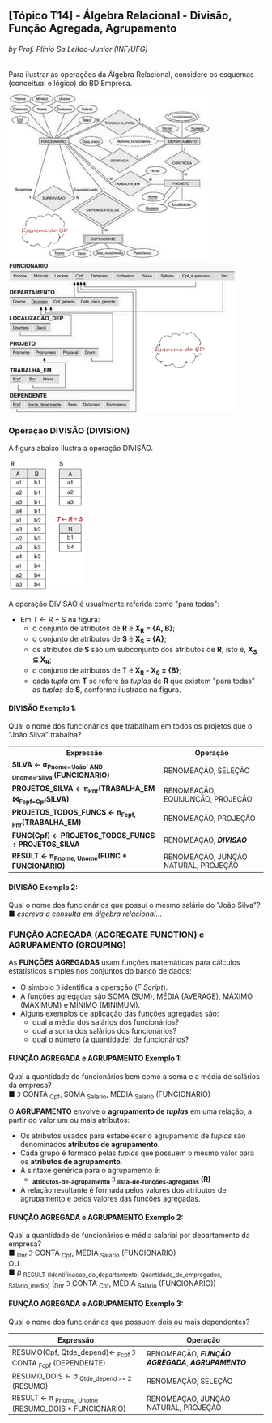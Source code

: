 ## [Tópico T14] - Álgebra Relacional - Divisão, Função Agregada, Agrupamento
###### *by Prof. Plinio Sa Leitao-Junior (INF/UFG)*

Para ilustrar as operações da Álgebra Relacional, considere os esquemas (conceitual e lógico) do BD Empresa.

<img src="../media/fig-der-empresa.jpg" width="400"><img src="../media/fig-esquema-logico-bdempresa.jpg" width="450">

### Operação DIVISÃO (DIVISION)

A figura abaixo ilustra a operação DIVISÃO.

<img src="../media/fig-algebra-divisao.jpg" width="150">

A operação DIVISÃO é usualmente referida como "para todas":
- Em T ← R ÷ S na figura:
  - o conjunto de atributos de **R** é **X<sub>R</sub> = {A, B}**;
  - o conjunto de atributos de **S** é **X<sub>S</sub> = {A}**;
  - os atributos de **S** são um subconjunto dos atributos de **R**, isto é, **X<sub>S</sub> ⊆ X<sub>R</sub>**;
  - o conjunto de atributos de T é **X<sub>R</sub> - X<sub>S</sub> = {B}**;
  - cada _tupla_ em **T** se refere às _tuplas_ de **R** que existem "para todas" as _tuplas_ de **S**, conforme ilustrado na figura.

#### DIVISÃO Exemplo 1:

Qual o nome dos funcionários que trabalham em todos os projetos que o "João Silva" trabalha?

|Expressão|Operação|
|-|-|
|**SILVA ← σ<sub>Pnome=‘João’ AND Unome=‘Silva’</sub>(FUNCIONARIO)**|RENOMEAÇÃO, SELEÇÃO|
|**PROJETOS_SILVA ← π<sub>Pnr</sub>(TRABALHA_EM ⋈<sub>Fcpf=Cpf</sub>SILVA)**|RENOMEAÇÃO, EQUIJUNÇÃO, PROJEÇÃO|
|**PROJETOS_TODOS_FUNCS ← π<sub>Fcpf, Pnr</sub>(TRABALHA_EM)**|RENOMEAÇÃO, PROJEÇÃO|
|**FUNC(Cpf) ← PROJETOS_TODOS_FUNCS ÷ PROJETOS_SILVA**|RENOMEAÇÃO, ***DIVISÃO***|
|**RESULT ← π<sub>Pnome, Unome</sub>(FUNC * FUNCIONARIO)**|RENOMEAÇÃO, JUNÇÃO NATURAL, PROJEÇÃO|

#### DIVISÃO Exemplo 2:

Qual o nome dos funcionários que possui o mesmo salário do "João Silva"?<br>
■ _escreva a consulta em álgebra relacional_...

### FUNÇÃO AGREGADA (AGGREGATE FUNCTION) e AGRUPAMENTO (GROUPING)

As **FUNÇÕES AGREGADAS** usam funções matemáticas para cálculos estatísticos simples nos conjuntos do banco de dados:
- O símbolo ℑ identifica a operação (_F Script_).
- A funções agregadas são SOMA (SUM), MÉDIA (AVERAGE), MÁXIMO (MAXIMUM) e MÍNIMO (MINIMUM).
- Alguns exemplos de aplicação das funções agregadas são:
  - qual a média dos salários dos funcionários?
  - qual a soma dos salários dos funcionários?
  - qual o número (a quantidade) de funcionários?

#### FUNÇÃO AGREGADA e AGRUPAMENTO Exemplo 1:

Qual a quantidade de funcionários bem como a soma e a média de salários da empresa?<br>
■ ℑ CONTA <sub>Cpf</sub>, SOMA <sub>Salario</sub>, MÉDIA <sub>Salario</sub> (FUNCIONARIO)

O **AGRUPAMENTO** envolve o **agrupamento de _tuplas_** em uma relação, a partir do valor um ou mais atributos:
- Os atributos usados para estabelecer o agrupamento de _tuplas_ são denominados **atributos de agrupamento**. 
- Cada grupo é formado pelas _tuplas_ que possuem o mesmo valor para os **atributos de agrupamento**.
- A sintaxe genérica para o agrupamento é:
  - **<sub>atributos-de-agrupamento</sub> ℑ <sub>lista-de-funções-agregadas</sub> (R)**
- A relação resultante é formada pelos valores dos atributos de agrupamento e pelos valores das funções agregadas.

#### FUNÇÃO AGREGADA e AGRUPAMENTO Exemplo 2:

Qual a quantidade de funcionários e média salarial por departamento da empresa?<br>
■ <sub>Dnr</sub> ℑ CONTA <sub>Cpf</sub>, MÉDIA <sub>Salario</sub> (FUNCIONARIO)<br>
OU<br>
■ ρ <sub>RESULT</sub> <sub>(Identificacao_do_departamento, Quantidade_de_empregados, Salario_medio)</sub> (<sub>Dnr</sub> ℑ CONTA <sub>Cpf</sub>, MÉDIA <sub>Salario</sub> (FUNCIONARIO))

#### FUNÇÃO AGREGADA e AGRUPAMENTO Exemplo 3:

Qual o nome dos funcionários que possuem dois ou mais dependentes?

|Expressão|Operação|
|-|-|
|RESUMO(Cpf, Qtde_depend)← <sub>Fcpf</sub> ℑ CONTA <sub>Fcpf</sub> (DEPENDENTE)|RENOMEAÇÃO, ***FUNÇÃO AGREGADA***, ***AGRUPAMENTO***|
|RESUMO_DOIS ← σ <sub>Qtde_depend >= 2</sub> (RESUMO)|RENOMEAÇÃO, SELEÇÃO|
|RESULT ← π <sub>Pnome, Unome</sub> (RESUMO_DOIS * FUNCIONARIO)|RENOMEAÇÃO, JUNÇÃO NATURAL, PROJEÇÃO|
